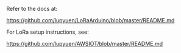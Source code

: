 Refer to the docs at:

https://github.com/lupyuen/LoRaArduino/blob/master/README.md

For LoRa setup instructions, see:

https://github.com/lupyuen/AWSIOT/blob/master/README.md
